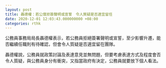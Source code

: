 ```yaml
---
layout: post
title: 聶德權：若公僕拒簽聲明或宣誓　令人質疑是否適宜留任
date: 2020-12-01 12:03:43.000000000 +08:00
categories: rthk
---
```


公務員事務局局長聶德權表示，若公務員拒絕簽署聲明或宣誓，至少影響升遷，能否繼續任職則有待確認，但會令人質疑是否適宜留在團隊。

聶德權說，公務員就政策討論及表達意見並無問題，但要考慮表達方式及程度會否令人質疑，與公務員身分有衝突，又指當政府有決定，公務員就要放下個人看法。
